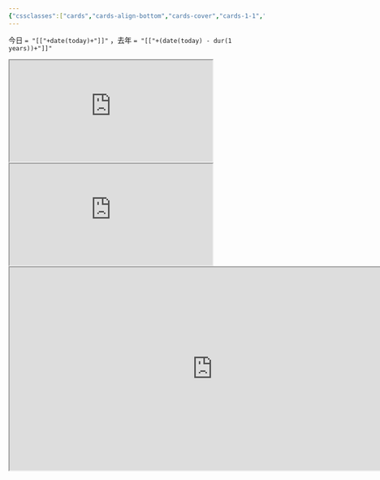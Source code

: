 ```yaml
---
{"cssclasses":["cards","cards-align-bottom","cards-cover","cards-1-1","table-max","cards-cols-3"],"dg-home":true,"dg-publish":true,"permalink":"/Digital Garden Home/","tags":["gardenEntry"],"dgPassFrontmatter":true}
---
```



今日 `= "[["+date(today)+"]]"` ，去年 `= "[["+(date(today) - dur(1 years))+"]]"`

<iframe src="https://cn.widgetstore.net/view/index.html?q=6d85a2b962c6cb270f16f0f63568ed50.1caddbb2638358d20100de3558e76d7d" width="400px" height="200px"></iframe>
 <iframe src="https://cn.widgetstore.net/view/index.html?q=e420754464a3777c0001c4ee2c8af489.b9944c06652657080000131f4c8314b5" width="400px" height="200px"></iframe>
<iframe src="https://swg.notion.pet/s/bg-52ba22a0638359e600f7268772fae5c4" width="800px" height="400px"></iframe>